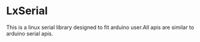 # LxSerial
This is a linux serial library designed to fit arduino user.All apis are similar to arduino serial apis.
